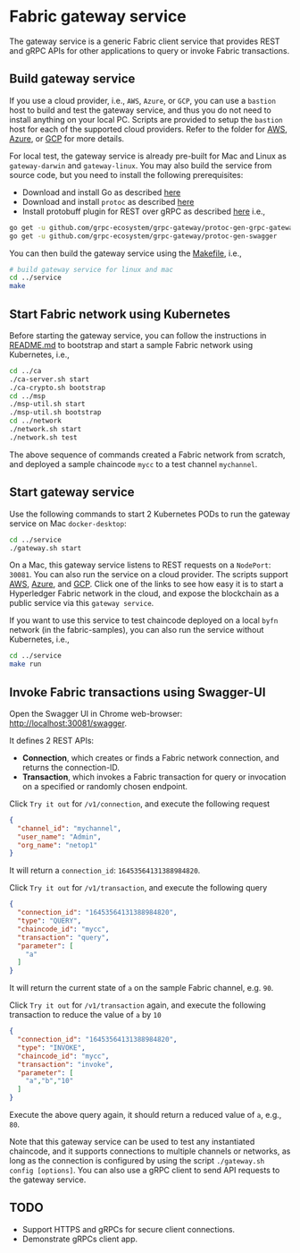 # Fabric gateway service

The gateway service is a generic Fabric client service that provides REST and gRPC APIs for other applications to query or invoke Fabric transactions.

## Build gateway service

If you use a cloud provider, i.e., `AWS`, `Azure`, or `GCP`, you can use a `bastion` host to build and test the gateway service, and thus you do not need to install anything on your local PC.  Scripts are provided to setup the `bastion` host for each of the supported cloud providers.  Refer to the folder for [AWS](../aws), [Azure](../az), or [GCP](../gcp) for more details.

For local test, the gateway service is already pre-built for Mac and Linux as `gateway-darwin` and `gateway-linux`.  You may also build the service from source code, but you need to install the following prerequisites:

* Download and install Go as described [here](https://golang.org/dl/)
* Download and install `protoc` as described [here](https://grpc.io/docs/quickstart/go/)
* Install protobuff plugin for REST over gRPC as described [here](https://github.com/grpc-ecosystem/grpc-gateway) i.e.,

```bash
go get -u github.com/grpc-ecosystem/grpc-gateway/protoc-gen-grpc-gateway
go get -u github.com/grpc-ecosystem/grpc-gateway/protoc-gen-swagger
```

You can then build the gateway service using the [Makefile](./Makefile), i.e.,

```bash
# build gateway service for linux and mac
cd ../service
make
```

## Start Fabric network using Kubernetes

Before starting the gateway service, you can follow the instructions in [README.md](../README.md) to bootstrap and start a sample Fabric network using Kubernetes, i.e.,

```bash
cd ../ca
./ca-server.sh start
./ca-crypto.sh bootstrap
cd ../msp
./msp-util.sh start
./msp-util.sh bootstrap
cd ../network
./network.sh start
./network.sh test
```

The above sequence of commands created a Fabric network from scratch, and deployed a sample chaincode `mycc` to a test channel `mychannel`.

## Start gateway service

Use the following commands to start 2 Kubernetes PODs to run the gateway service on Mac `docker-desktop`:

```bash
cd ../service
./gateway.sh start
```

On a Mac, this gateway service listens to REST requests on a `NodePort`: `30081`.  You can also run the service on a cloud provider.  The scripts support [AWS](../aws), [Azure](../az), and [GCP](../gcp).  Click one of the links to see how easy it is to start a Hyperledger Fabric network in the cloud, and expose the blockchain as a public service via this `gateway service`.

If you want to use this service to test chaincode deployed on a local `byfn` network (in the fabric-samples), you can also run the service without Kubernetes, i.e.,

```bash
cd ../service
make run
```

## Invoke Fabric transactions using Swagger-UI

Open the Swagger UI in Chrome web-browser: [http://localhost:30081/swagger](http://localhost:30081/swagger).

It defines 2 REST APIs:

* **Connection**, which creates or finds a Fabric network connection, and returns the connection-ID.
* **Transaction**, which invokes a Fabric transaction for query or invocation on a specified or randomly chosen endpoint.

Click `Try it out` for `/v1/connection`, and execute the following request

```json
{
  "channel_id": "mychannel",
  "user_name": "Admin",
  "org_name": "netop1"
}
```

It will return a `connection_id`: `16453564131388984820`.

Click `Try it out` for `/v1/transaction`, and execute the following query

```json
{
  "connection_id": "16453564131388984820",
  "type": "QUERY",
  "chaincode_id": "mycc",
  "transaction": "query",
  "parameter": [
    "a"
  ]
}
```

It will return the current state of `a` on the sample Fabric channel, e.g. `90`.

Click `Try it out` for `/v1/transaction` again, and execute the following transaction to reduce the value of `a` by `10`

```json
{
  "connection_id": "16453564131388984820",
  "type": "INVOKE",
  "chaincode_id": "mycc",
  "transaction": "invoke",
  "parameter": [
    "a","b","10"
  ]
}
```

Execute the above query again, it should return a reduced value of `a`, e.g., `80`.

Note that this gateway service can be used to test any instantiated chaincode, and it supports connections to multiple channels or networks, as long as the connection is configured by using the script `./gateway.sh config [options]`.  You can also use a gRPC client to send API requests to the gateway service.

## TODO

* Support HTTPS and gRPCs for secure client connections.
* Demonstrate gRPCs client app.
